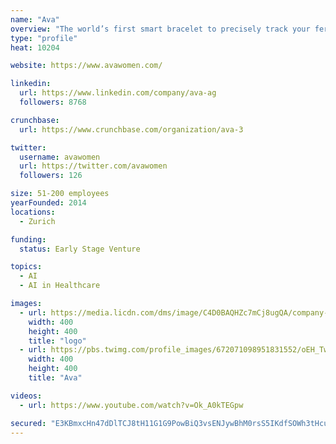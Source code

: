 ```yaml
---
name: "Ava"
overview: "The world’s first smart bracelet to precisely track your fertility, pregnancy and health – all while you sleep."
type: "profile"
heat: 10204

website: https://www.avawomen.com/

linkedin:
  url: https://www.linkedin.com/company/ava-ag
  followers: 8768

crunchbase:
  url: https://www.crunchbase.com/organization/ava-3

twitter:
  username: avawomen
  url: https://twitter.com/avawomen
  followers: 126

size: 51-200 employees
yearFounded: 2014
locations:
  - Zurich

funding:
  status: Early Stage Venture

topics:
  - AI
  - AI in Healthcare

images:
  - url: https://media.licdn.com/dms/image/C4D0BAQHZc7mCj8ugQA/company-logo_400_400/0?e=1582761600&v=beta&t=JShHWXQoygOI8lWyNVIHJDtcZIKHmuSwPlrB7r0EAdc
    width: 400
    height: 400
    title: "logo"
  - url: https://pbs.twimg.com/profile_images/672071098951831552/oEH_Tw4x_400x400.png
    width: 400
    height: 400
    title: "Ava"

videos:
  - url: https://www.youtube.com/watch?v=Ok_A0kTEGpw

secured: "E3KBmxcHn47dDlTCJ8tH11G1G9PowBiQ3vsENJywBhM0rsS5IKdfSOWh3tHcuv0dOqUk1LiQvn0atLYzKoR4XmE3/B3OAZ4mSEJPY1UgqDSZAyf/XKlx4faVXYQMX7/7eSxSY454xuhq0Iec6O04ELcrJ+vPY6MzSXb9RbUF5l5LivKSoGHHixX1TOG/p6YSU7zZuyXGjva52AX9MMmDJpIfgYt6b68QO2/LbGCkpdaZLO6lonp/lf9pZVxlF1SElnMvNlwpp4K8vs00S3NH6w==;ZaQcIQYtFit3P1xD5s2bFA=="
---
```


